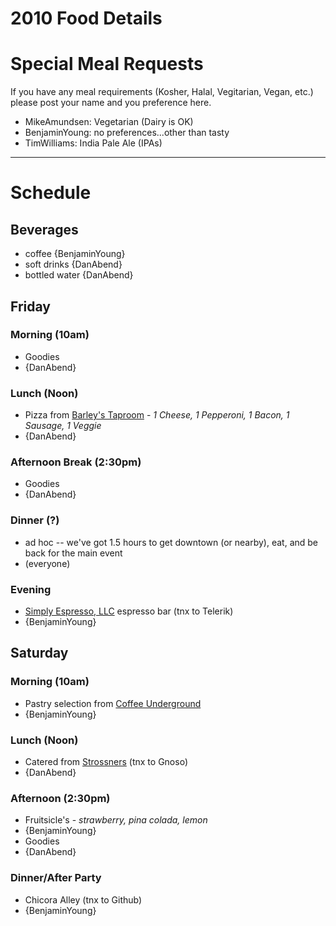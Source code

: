 # 2010 Food Details #

# Special Meal Requests #
If you have any meal requirements (Kosher, Halal, Vegitarian, Vegan, etc.) please post your name and you preference here.

  * MikeAmundsen: Vegetarian (Dairy is OK)
  * BenjaminYoung: no preferences...other than tasty
  * TimWilliams: India Pale Ale (IPAs)


---

# Schedule #

## Beverages ##
  * coffee {BenjaminYoung}
  * soft drinks {DanAbend}
  * bottled water {DanAbend}

## Friday ##

### Morning (10am) ###
  * Goodies
  * {DanAbend}

### Lunch (Noon) ###
  * Pizza from [Barley's Taproom](http://www.barleysgville.com/) - _1 Cheese, 1 Pepperoni, 1 Bacon, 1 Sausage, 1 Veggie_
  * {DanAbend}

### Afternoon Break (2:30pm) ###
  * Goodies
  * {DanAbend}

### Dinner (?) ###
  * ad hoc -- we've got 1.5 hours to get downtown (or nearby), eat, and be back for the main event
  * (everyone)

### Evening ###
  * [Simply Espresso, LLC](http://www.facebook.com/pages/Greenville-SC/Simply-Espresso-LLC/196126521258?v=info&ref=ts#!/pages/Greenville-SC/Simply-Espresso-LLC/196126521258?v=wall&ref=ts) espresso bar (tnx to Telerik)
  * {BenjaminYoung}

## Saturday ##

### Morning (10am) ###
  * Pastry selection from [Coffee Underground](http://www.coffeeunderground.biz/)
  * {BenjaminYoung}

### Lunch (Noon) ###
  * Catered from [Strossners](http://www.strossners.com) (tnx to Gnoso)
  * {DanAbend}

### Afternoon (2:30pm) ###
  * Fruitsicle's - _strawberry, pina colada, lemon_
  * {BenjaminYoung}
  * Goodies
  * {DanAbend}

### Dinner/After Party ###
  * Chicora Alley (tnx to Github)
  * {BenjaminYoung}